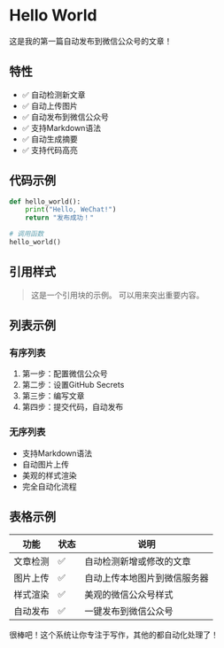 # Hello World

这是我的第一篇自动发布到微信公众号的文章！

## 特性

- ✅ 自动检测新文章
- ✅ 自动上传图片
- ✅ 自动发布到微信公众号
- ✅ 支持Markdown语法
- ✅ 自动生成摘要
- ✅ 支持代码高亮

## 代码示例

```python
def hello_world():
    print("Hello, WeChat!")
    return "发布成功！"

# 调用函数
hello_world()
```

## 引用样式

> 这是一个引用块的示例。
> 可以用来突出重要内容。

## 列表示例

### 有序列表
1. 第一步：配置微信公众号
2. 第二步：设置GitHub Secrets
3. 第三步：编写文章
4. 第四步：提交代码，自动发布

### 无序列表
- 支持Markdown语法
- 自动图片上传
- 美观的样式渲染
- 完全自动化流程

## 表格示例

| 功能 | 状态 | 说明 |
|------|------|------|
| 文章检测 | ✅ | 自动检测新增或修改的文章 |
| 图片上传 | ✅ | 自动上传本地图片到微信服务器 |
| 样式渲染 | ✅ | 美观的微信公众号样式 |
| 自动发布 | ✅ | 一键发布到微信公众号 |

很棒吧！这个系统让你专注于写作，其他的都自动化处理了！